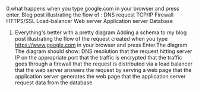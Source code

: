 0.what happens when you type google.com in your browser and press enter.
  Blog post illustrating the flow of :
        DNS request
        TCP/IP
        Firewall
        HTTPS/SSL
        Load-balancer
        Web server
        Application server
        Database

1. Everything's better with a pretty diagram
   Adding a schema to my blog post illustrating the flow of the request created when you type https://www.google.com in your browser and press    Enter.The diagram The diagram should show:
         DNS resolution
         that the request hitting server IP on the appropriate port
         that the traffic is encrypted
         that the traffic goes through a firewall
         that the request is distributed via a load balancer
         that the web server answers the request by serving a web page
         that the application server generates the web page
         that the application server request data from the database

